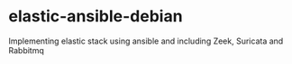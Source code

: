 # elastic-ansible-debian
Implementing elastic stack using ansible and including Zeek, Suricata and Rabbitmq
